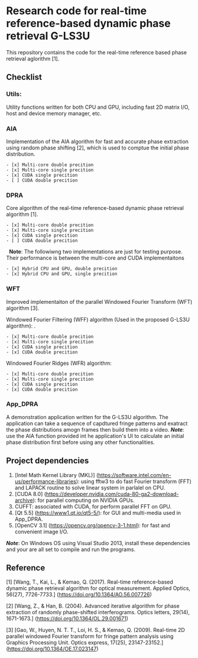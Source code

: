 # Research code for real-time reference-based dynamic phase retrieval G-LS3U
This repository contains the code for the real-time reference based phase retrieval aglorithm [1]. 

## Checklist
### Utils: 
Utility functions written for both CPU and GPU, including fast 2D matrix I/O, host and device memory manager, etc.

### AIA 
Implementation of the AIA algorithm for fast and accurate phase extraction using random phase shifting [2], which is used to comptue the initial phase distribution. 

    - [x] Multi-core double precition 
    - [x] Multi-core single precition
    - [x] CUDA single precition
    - [ ] CUDA double precition
    
### DPRA
Core algorithm of the real-time reference-based dynamic phase retrieval algorithm [1].

    - [x] Multi-core double precition 
    - [x] Multi-core single precition
    - [x] CUDA single precition
    - [ ] CUDA double precition
    
    **Note**: The followiwng two implementations are just for testing purpose. Their performance is between the multi-core and CUDA 
    implementaitons 
    
    - [x] Hybrid CPU and GPU, double precition
    - [x] Hybrid CPU and GPU, single precition

### WFT
Improved implementaiton of the parallel Windowed Fourier Transform (WFT) algorithm [3].  

  Windowed Fourier Filtering (WFF) algorithm (Used in the proposed G-LS3U algorithm): .
  
    - [x] Multi-core double precition 
    - [x] Multi-core single precition
    - [x] CUDA single precition
    - [x] CUDA double precition
    
  Windowed Fourier Ridges (WFR) algorithm:
  
    - [x] Multi-core double precition 
    - [x] Multi-core single precition
    - [x] CUDA single precition
    - [x] CUDA double precition

### App_DPRA
A demonstration application written for the G-LS3U algorithm. The application can take a sequence of capdtured fringe patterns and exatract the phase distributions amogn frames then build them into a video. ***Note***: use the AIA function provided int he application's UI to calculate an initial phase distribution first before using any other functionalities. 

## Project dependencies
1. [Intel Math Kernel Library (MKL)] (https://software.intel.com/en-us/performance-libraries): using fftw3 to do fast Fourier transform (FFT) and LAPACK routine to solve linear system in parlalel on CPU.
2. [CUDA 8.0] (https://developer.nvidia.com/cuda-80-ga2-download-archive): for parallel computing on NVIDIA GPUs.
3. CUFFT: associated with CUDA, for perform parallel FFT on GPU.
4. [Qt 5.5] (https://www1.qt.io/qt5-5/): for GUI and multi-media used in App_DPRA.
5. [OpenCV 3.1] (https://opencv.org/opencv-3-1.html): for fast and convenient image I/O.

***Note***: On Windows OS using Visual Studio 2013, install these dependencies and your are all set to compile and run the programs. 

## Reference
[1] [Wang, T., Kai, L., & Kemao, Q. (2017). Real-time reference-based dynamic phase retrieval algorithm for optical measurement. Applied Optics, 56(27), 7726-7733.] (https://doi.org/10.1364/AO.56.007726)

[2] [Wang, Z., & Han, B. (2004). Advanced iterative algorithm for phase extraction of randomly phase-shifted interferograms. Optics letters, 29(14), 1671-1673.] (https://doi.org/10.1364/OL.29.001671)

[3] [Gao, W., Huyen, N. T. T., Loi, H. S., & Kemao, Q. (2009). Real-time 2D parallel windowed Fourier transform for fringe pattern analysis using Graphics Processing Unit. Optics express, 17(25), 23147-23152.] (https://doi.org/10.1364/OE.17.023147)

